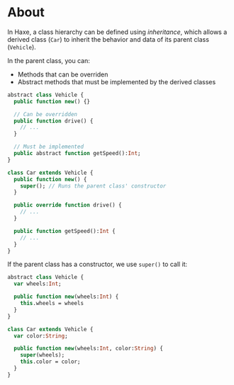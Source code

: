 # About

In Haxe, a class hierarchy can be defined using _inheritance_, which allows a derived class (`Car`) to inherit the behavior and data of its parent class (`Vehicle`).

In the parent class, you can:

- Methods that can be overriden
- Abstract methods that must be implemented by the derived classes

```haxe
abstract class Vehicle {
  public function new() {}

  // Can be overridden
  public function drive() {
    // ...
  }

  // Must be implemented
  public abstract function getSpeed():Int;
}

class Car extends Vehicle {
  public function new() {
    super(); // Runs the parent class' constructor
  }

  public override function drive() {
    // ...
  }

  public function getSpeed():Int {
    // ...
  }
}
```

If the parent class has a constructor, we use `super()` to call it:

```haxe
abstract class Vehicle {
  var wheels:Int;

  public function new(wheels:Int) {
    this.wheels = wheels
  }
}

class Car extends Vehicle {
  var color:String;

  public function new(wheels:Int, color:String) {
    super(wheels);
    this.color = color;
  }
}

```
